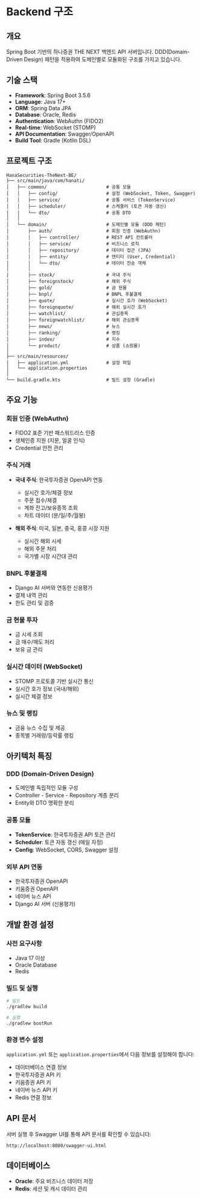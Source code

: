 # Backend 구조

## 개요
Spring Boot 기반의 하나증권 THE NEXT 백엔드 API 서버입니다. DDD(Domain-Driven Design) 패턴을 적용하여 도메인별로 모듈화된 구조를 가지고 있습니다.

## 기술 스택
- **Framework**: Spring Boot 3.5.6
- **Language**: Java 17+
- **ORM**: Spring Data JPA
- **Database**: Oracle, Redis
- **Authentication**: WebAuthn (FIDO2)
- **Real-time**: WebSocket (STOMP)
- **API Documentation**: Swagger/OpenAPI
- **Build Tool**: Gradle (Kotlin DSL)

## 프로젝트 구조

```
HanaSecurities-TheNext-BE/
├── src/main/java/com/hanati/
│   ├── common/                      # 공통 모듈
│   │   ├── config/                  # 설정 (WebSocket, Token, Swagger)
│   │   ├── service/                 # 공통 서비스 (TokenService)
│   │   ├── scheduler/               # 스케줄러 (토큰 자동 갱신)
│   │   └── dto/                     # 공통 DTO
│   │
│   └── domain/                      # 도메인별 모듈 (DDD 패턴)
│       ├── auth/                    # 회원 인증 (WebAuthn)
│       │   ├── controller/          # REST API 컨트롤러
│       │   ├── service/             # 비즈니스 로직
│       │   ├── repository/          # 데이터 접근 (JPA)
│       │   ├── entity/              # 엔티티 (User, Credential)
│       │   └── dto/                 # 데이터 전송 객체
│       │
│       ├── stock/                   # 국내 주식
│       ├── foreignstock/            # 해외 주식
│       ├── gold/                    # 금 현물
│       ├── bnpl/                    # BNPL 후불결제
│       ├── quote/                   # 실시간 호가 (WebSocket)
│       ├── foreignquote/            # 해외 실시간 호가
│       ├── watchlist/               # 관심종목
│       ├── foreignwatchlist/        # 해외 관심종목
│       ├── news/                    # 뉴스
│       ├── ranking/                 # 랭킹
│       ├── index/                   # 지수
│       └── product/                 # 상품 (쇼핑몰)
│
├── src/main/resources/
│   ├── application.yml              # 설정 파일
│   └── application.properties
│
└── build.gradle.kts                 # 빌드 설정 (Gradle)
```

## 주요 기능

### 회원 인증 (WebAuthn)
- FIDO2 표준 기반 패스워드리스 인증
- 생체인증 지원 (지문, 얼굴 인식)
- Credential 안전 관리

### 주식 거래
- **국내 주식**: 한국투자증권 OpenAPI 연동
  - 실시간 호가/체결 정보
  - 주문 접수/체결
  - 계좌 잔고/보유종목 조회
  - 차트 데이터 (분/일/주/월봉)

- **해외 주식**: 미국, 일본, 중국, 홍콩 시장 지원
  - 실시간 해외 시세
  - 해외 주문 처리
  - 국가별 시장 시간대 관리

### BNPL 후불결제
- Django AI 서버와 연동한 신용평가
- 결제 내역 관리
- 한도 관리 및 검증

### 금 현물 투자
- 금 시세 조회
- 금 매수/매도 처리
- 보유 금 관리

### 실시간 데이터 (WebSocket)
- STOMP 프로토콜 기반 실시간 통신
- 실시간 호가 정보 (국내/해외)
- 실시간 체결 정보

### 뉴스 및 랭킹
- 금융 뉴스 수집 및 제공
- 종목별 거래량/등락률 랭킹

## 아키텍처 특징

### DDD (Domain-Driven Design)
- 도메인별 독립적인 모듈 구성
- Controller - Service - Repository 계층 분리
- Entity와 DTO 명확한 분리

### 공통 모듈
- **TokenService**: 한국투자증권 API 토큰 관리
- **Scheduler**: 토큰 자동 갱신 (매일 자정)
- **Config**: WebSocket, CORS, Swagger 설정

### 외부 API 연동
- 한국투자증권 OpenAPI
- 키움증권 OpenAPI
- 네이버 뉴스 API
- Django AI 서버 (신용평가)

## 개발 환경 설정

### 사전 요구사항
- Java 17 이상
- Oracle Database
- Redis

### 빌드 및 실행

```bash
# 빌드
./gradlew build

# 실행
./gradlew bootRun
```

### 환경 변수 설정
`application.yml` 또는 `application.properties`에서 다음 정보를 설정해야 합니다:
- 데이터베이스 연결 정보
- 한국투자증권 API 키
- 키움증권 API 키
- 네이버 뉴스 API 키
- Redis 연결 정보

## API 문서
서버 실행 후 Swagger UI를 통해 API 문서를 확인할 수 있습니다:
```
http://localhost:8080/swagger-ui.html
```

## 데이터베이스
- **Oracle**: 주요 비즈니스 데이터 저장
- **Redis**: 세션 및 캐시 데이터 관리

